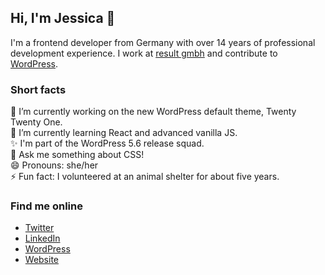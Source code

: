 ## Hi, I'm Jessica 👋

I'm a frontend developer from Germany with over 14 years of professional development experience. I work at [result gmbh](http://www.result.de) and contribute to [WordPress](https://github.com/WordPress).

### Short facts
🔭 I’m currently working on the new WordPress default theme, Twenty Twenty One.
<br>🌱 I’m currently learning React and advanced vanilla JS.
<br>✨ I'm part of the WordPress 5.6 release squad.
<br>💬 Ask me something about CSS!
<br>😄 Pronouns: she/her
<br>⚡ Fun fact: I volunteered at an animal shelter for about five years.

### Find me online
- [Twitter](https://twitter.com/jessicalyschik)
- [LinkedIn](https://linkedin.com/in/jessicalyschik)
- [WordPress](https://profiles.wordpress.org/luminuu)
- [Website](https://jessicalyschik.com)
